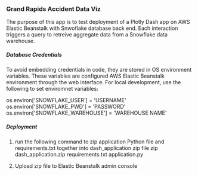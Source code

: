### Grand Rapids Accident Data Viz
The purpose of this app is to test deployment of a Plotly Dash 
app on AWS Elastic Beanstalk with Snwoflake database back end.  Each interaction
triggers a query to retreive aggregate data from a Snowflake data warehouse.

##### Database Credentials
To avoid embedding credentials in code, they are stored in OS environment variables.
These variables are configured AWS Elastic Beanstalk environment through the web interface.
For local development, use the following to set enviromnet variables:

os.environ['SNOWFLAKE_USER'] = 'USERNAME'
os.environ['SNOWFLAKE_PWD'] = 'PASSWORD'
os.environ['SNOWFLAKE_WAREHOUSE'] = 'WAREHOUSE NAME'


##### Deployment
1. run the following command to zip application Python file and requirements.txt together
into dash_application zip file
    zip dash_application.zip requirements.txt application.py
    
2. Upload zip file to Elastic Beanstalk admin console